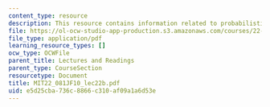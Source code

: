 ```yaml
---
content_type: resource
description: This resource contains information related to probabilistic risk analysis.
file: https://ol-ocw-studio-app-production.s3.amazonaws.com/courses/22-081j-introduction-to-sustainable-energy-fall-2010/e5d25cba736c8866c310af09a1a6d53e_MIT22_081JF10_lec22b.pdf
file_type: application/pdf
learning_resource_types: []
ocw_type: OCWFile
parent_title: Lectures and Readings
parent_type: CourseSection
resourcetype: Document
title: MIT22_081JF10_lec22b.pdf
uid: e5d25cba-736c-8866-c310-af09a1a6d53e
---
```

